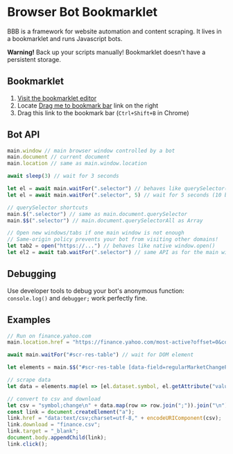 # Browser Bot Bookmarklet

BBB is a framework for website automation and content scraping. It lives in a bookmarklet and runs Javascript bots.

**Warning!** Back up your scripts manually! Bookmarklet doesn't have a persistent storage.

## Bookmarklet

1. [Visit the bookmarklet editor](https://www.taosdev.com/bookmarklet-devkit/#EQZwvAJg9gxgrgWwKYDsAuA6GAnJBDNJAUQBsll0AKAHVBwEsAHNWgSgG4QMRsYxaAFmjSMQALgD0EgGZII9PBgDm9NALgAjDPSgSN+vfowArELXbR4FTBqgQAnhjyNGqCAGEB9EhEohWwEA)
2. Locate <u>Drag me to bookmark bar</u> link on the right
3. Drag this link to the bookmark bar (`Ctrl+Shift+B` in Chrome)


## Bot API

```javascript
main.window // main browser window controlled by a bot
main.document // current document
main.location // same as main.window.location

await sleep(3) // wait for 3 seconds

let el = await main.waitFor(".selector") // behaves like querySelector(), but waits for the element to appear in DOM
let el = await main.waitFor(".selector", 5) // wait for 5 seconds (10 by default)

// querySelector shortcuts
main.$(".selector") // same as main.document.querySelector
main.$$(".selector") // main.document.querySelectorAll as Array

// Open new windows/tabs if one main window is not enough
// Same-origin policy prevents your bot from visiting other domains!
let tab2 = open("https://...") // behaves like native window.open()
let el2 = await tab.waitFor(".selector") // same API as for the main window
```

## Debugging

Use developer tools to debug your bot's anonymous function: `console.log()` and `debugger;` work perfectly fine.

## Examples

```javascript
// Run on finance.yahoo.com
main.location.href = "https://finance.yahoo.com/most-active?offset=0&count=100";

await main.waitFor("#scr-res-table") // wait for DOM element

let elements = main.$$("#scr-res-table [data-field=regularMarketChangePercent]"); // same as querySelectorAll

// scrape data
let data = elements.map(el => [el.dataset.symbol, el.getAttribute("value")]);

// convert to csv and download
let csv = "symbol;change\n" + data.map(row => row.join(";")).join("\n");
const link = document.createElement("a");
link.href = "data:text/csv;charset=utf-8," + encodeURIComponent(csv);
link.download = "finance.csv";
link.target = "_blank";
document.body.appendChild(link);
link.click();
```